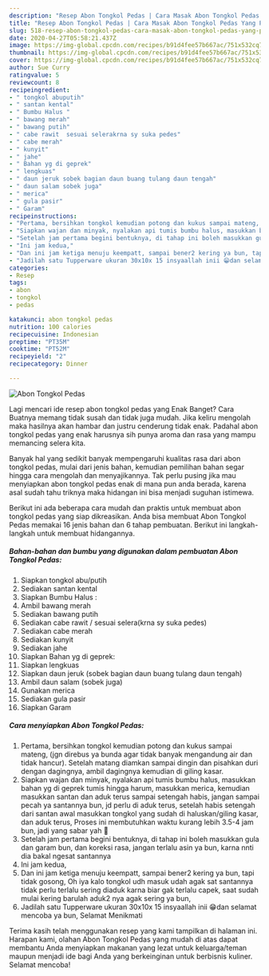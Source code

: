 ```yaml
---
description: "Resep Abon Tongkol Pedas | Cara Masak Abon Tongkol Pedas Yang Paling Enak"
title: "Resep Abon Tongkol Pedas | Cara Masak Abon Tongkol Pedas Yang Paling Enak"
slug: 518-resep-abon-tongkol-pedas-cara-masak-abon-tongkol-pedas-yang-paling-enak
date: 2020-04-27T05:58:21.437Z
image: https://img-global.cpcdn.com/recipes/b91d4fee57b667ac/751x532cq70/abon-tongkol-pedas-foto-resep-utama.jpg
thumbnail: https://img-global.cpcdn.com/recipes/b91d4fee57b667ac/751x532cq70/abon-tongkol-pedas-foto-resep-utama.jpg
cover: https://img-global.cpcdn.com/recipes/b91d4fee57b667ac/751x532cq70/abon-tongkol-pedas-foto-resep-utama.jpg
author: Sue Curry
ratingvalue: 5
reviewcount: 8
recipeingredient:
- " tongkol abuputih"
- " santan kental"
- " Bumbu Halus "
- " bawang merah"
- " bawang putih"
- " cabe rawit  sesuai selerakrna sy suka pedes"
- " cabe merah"
- " kunyit"
- " jahe"
- " Bahan yg di geprek"
- " lengkuas"
- " daun jeruk sobek bagian daun buang tulang daun tengah"
- " daun salam sobek juga"
- " merica"
- " gula pasir"
- " Garam"
recipeinstructions:
- "Pertama, bersihkan tongkol kemudian potong dan kukus sampai mateng, (jgn direbus ya bunda agar tidak banyak mengandung air dan tidak hancur). Setelah matang diamkan sampai dingin dan pisahkan duri dengan dagingnya, ambil dagingnya kemudian di giling kasar."
- "Siapkan wajan dan minyak, nyalakan api tumis bumbu halus, masukkan bahan yg di geprek tumis hingga harum, masukkan merica, kemudian masukkan santan dan aduk terus sampai setengah habis, jangan sampai pecah ya santannya bun, jd perlu di aduk terus, setelah habis setengah dari santan awal masukkan tongkol yang sudah di haluskan/giling kasar, dan aduk terus, Proses ini membutuhkan waktu kurang lebih 3.5-4 jam bun, jadi yang sabar yah 🤗"
- "Setelah jam pertama begini bentuknya, di tahap ini boleh masukkan gula dan garam bun, dan koreksi rasa, jangan terlalu asin ya bun, karna nnti dia bakal ngesat santannya"
- "Ini jam kedua,"
- "Dan ini jam ketiga menuju keempatt, sampai bener2 kering ya bun, tapi tidak gosong, Oh iya kalo tongkol udh masuk udah agak sat santannya tidak perlu terlalu sering diaduk karna biar gak terlalu capek, saat sudah mulai kering barulah aduk2 nya agak sering ya bun,"
- "Jadilah satu Tupperware ukuran 30x10x 15 insyaallah inii 😁dan selamat mencoba ya bun, Selamat Menikmati"
categories:
- Resep
tags:
- abon
- tongkol
- pedas

katakunci: abon tongkol pedas 
nutrition: 100 calories
recipecuisine: Indonesian
preptime: "PT35M"
cooktime: "PT52M"
recipeyield: "2"
recipecategory: Dinner

---
```



![Abon Tongkol Pedas](https://img-global.cpcdn.com/recipes/b91d4fee57b667ac/751x532cq70/abon-tongkol-pedas-foto-resep-utama.jpg)

Lagi mencari ide resep abon tongkol pedas yang Enak Banget? Cara Buatnya memang tidak susah dan tidak juga mudah. Jika keliru mengolah maka hasilnya akan hambar dan justru cenderung tidak enak. Padahal abon tongkol pedas yang enak harusnya sih punya aroma dan rasa yang mampu memancing selera kita.



Banyak hal yang sedikit banyak mempengaruhi kualitas rasa dari abon tongkol pedas, mulai dari jenis bahan, kemudian pemilihan bahan segar hingga cara mengolah dan menyajikannya. Tak perlu pusing jika mau menyiapkan abon tongkol pedas enak di mana pun anda berada, karena asal sudah tahu triknya maka hidangan ini bisa menjadi suguhan istimewa.


Berikut ini ada beberapa cara mudah dan praktis untuk membuat abon tongkol pedas yang siap dikreasikan. Anda bisa membuat Abon Tongkol Pedas memakai 16 jenis bahan dan 6 tahap pembuatan. Berikut ini langkah-langkah untuk membuat hidangannya.

<!--inarticleads1-->

##### Bahan-bahan dan bumbu yang digunakan dalam pembuatan Abon Tongkol Pedas:

1. Siapkan  tongkol abu/putih
1. Sediakan  santan kental
1. Siapkan  Bumbu Halus :
1. Ambil  bawang merah
1. Sediakan  bawang putih
1. Sediakan  cabe rawit / sesuai selera(krna sy suka pedes)
1. Sediakan  cabe merah
1. Sediakan  kunyit
1. Sediakan  jahe
1. Siapkan  Bahan yg di geprek:
1. Siapkan  lengkuas
1. Siapkan  daun jeruk (sobek bagian daun buang tulang daun tengah)
1. Ambil  daun salam (sobek juga)
1. Gunakan  merica
1. Sediakan  gula pasir
1. Siapkan  Garam




<!--inarticleads2-->

##### Cara menyiapkan Abon Tongkol Pedas:

1. Pertama, bersihkan tongkol kemudian potong dan kukus sampai mateng, (jgn direbus ya bunda agar tidak banyak mengandung air dan tidak hancur). Setelah matang diamkan sampai dingin dan pisahkan duri dengan dagingnya, ambil dagingnya kemudian di giling kasar.
1. Siapkan wajan dan minyak, nyalakan api tumis bumbu halus, masukkan bahan yg di geprek tumis hingga harum, masukkan merica, kemudian masukkan santan dan aduk terus sampai setengah habis, jangan sampai pecah ya santannya bun, jd perlu di aduk terus, setelah habis setengah dari santan awal masukkan tongkol yang sudah di haluskan/giling kasar, dan aduk terus, Proses ini membutuhkan waktu kurang lebih 3.5-4 jam bun, jadi yang sabar yah 🤗
1. Setelah jam pertama begini bentuknya, di tahap ini boleh masukkan gula dan garam bun, dan koreksi rasa, jangan terlalu asin ya bun, karna nnti dia bakal ngesat santannya
1. Ini jam kedua,
1. Dan ini jam ketiga menuju keempatt, sampai bener2 kering ya bun, tapi tidak gosong, Oh iya kalo tongkol udh masuk udah agak sat santannya tidak perlu terlalu sering diaduk karna biar gak terlalu capek, saat sudah mulai kering barulah aduk2 nya agak sering ya bun,
1. Jadilah satu Tupperware ukuran 30x10x 15 insyaallah inii 😁dan selamat mencoba ya bun, Selamat Menikmati




Terima kasih telah menggunakan resep yang kami tampilkan di halaman ini. Harapan kami, olahan Abon Tongkol Pedas yang mudah di atas dapat membantu Anda menyiapkan makanan yang lezat untuk keluarga/teman maupun menjadi ide bagi Anda yang berkeinginan untuk berbisnis kuliner. Selamat mencoba!
